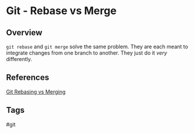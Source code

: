 # Git - Rebase vs Merge

## Overview
`git rebase` and `git merge` solve the same problem. They are each meant to integrate changes from one branch to another. They just do it *very* differently.




## References
[Git Rebasing vs Merging](https://www.atlassian.com/git/tutorials/merging-vs-rebasing)

## Tags
#git
